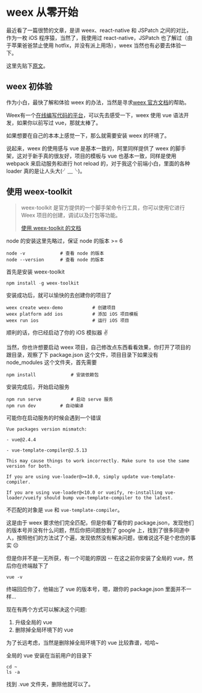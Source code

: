 # weex 从零开始

最近看了一篇很赞的文章，是讲 weex、react-native 和 JSPatch 之间的对比，作为一枚 iOS 程序猿，当然了，我使用过 react-native，JSPatch 也了解过（由于苹果爸爸禁止使用 hotfix，并没有派上用场），weex 当然也有必要去体验一下。

这里先贴下[原文](http://awhisper.github.io/2016/07/22/Weex-ReactNative-JSPatch/)。

## weex 初体验

作为小白，最快了解和体验 weex 的办法，当然是寻求[weex 官方文档](https://weex.apache.org/cn/)的帮助。

Weex有一个[在线编写代码的平台](http://dotwe.org/vue/)，可以先去感受一下，weex 使用 vue 语法开发，如果你以前写过 vue，那就太棒了。

如果想要在自己的本本上感觉一下，那么就需要安装 weex 的环境了。

说起来，weex 的使用感与 vue 是基本一致的，阿里同样提供了 weex 的脚手架，这对于新手真的很友好，项目的模板与 vue 也基本一致，同样是使用 webpack 来启动服务和进行 hot reload 的，对于我这个前端小白，里面的各种 loader 真的是让人头大(╯﹏╰)。

## 使用 weex-toolkit
> weex-toolkit 是官方提供的一个脚手架命令行工具，你可以使用它进行 Weex 项目的创建，调试以及打包等功能。
>
> [使用 weex-toolkit 的文档](https://weex.apache.org/cn/tools/toolkit.html)

node 的安装这里先略过，保证 node 的版本 >= 6

```
node -v 			# 查看 node 的版本
node --version 		# 查看 node 的版本
```

首先是安装 weex-toolkit

```js
npm install -g weex-toolkit
```

安装成功后，就可以愉快的去创建你的项目了

```
weex create weex-demo 			# 创建项目
weex platform add ios			# 添加 iOS 项目模板
weex run ios					# 运行 iOS 项目
```

顺利的话，你已经启动了你的 iOS 模拟器 ✌️

当然，你也许想要启动 weex 项目，自己修改点东西看看效果，你打开了项目的跟目录，观察了下 package.json 这个文件，项目目录下如果没有 node_modules 这个文件夹，首先需要 

```
npm install 			# 安装依赖包
```
安装完成后，开始启动服务

```
npm run serve			# 启动 serve 服务
npm run dev			# 自动编译
```

可能你在启动服务的时候会遇到一个错误

```
Vue packages version mismatch:

- vue@2.4.4

- vue-template-compiler@2.5.13

This may cause things to work incorrectly. Make sure to use the same version for both.

If you are using vue-loader@>=10.0, simply update vue-template-compiler.

If you are using vue-loader@<10.0 or vueify, re-installing vue-loader/vueify should bump vue-template-compiler to the latest.
```

不匹配的对象是 `vue` 和 `vue-template-compiler`。

这是由于 weex 要求他们完全匹配，但是你看了看你的 package.json，发现他们的版本号并没有什么问题，然后你把问题放到了 google 上，找到了很多同道中人，按照他们的方法试了个遍，发现依然没有解决问题，很难说这不是个悲伤的事实 ☹️

但是你并不是一无所获，有一个可能的原因 -- 在这之前你安装了全局的 vue，然后你在终端敲下了

```
vue -v
```
终端回应你了，他输出了 vue 的版本号，嗯，跟你的 package.json 里面并不一样...

现在有两个方式可以解决这个问题:

1. 升级全局的 vue 
2. 删除掉全局环境下的 vue

为了长远考虑，当然是删除掉全局环境下的 vue 比较靠谱，哈哈~

全局的 vue 安装在当前用户的目录下

```
cd ~
ls -a
```
找到 .vue 文件夹，删除他就可以了。

